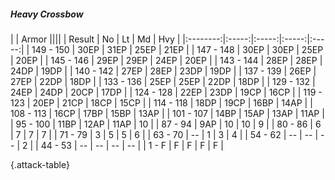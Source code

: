 ##### Heavy Crossbow

|      |   Armor   ||||
|   Result   |   No   |   Lt   |   Md   |   Hvy   |
|:--------:|:-----:|:-----:|:-----:|:-----:|
| 149 - 150 | 30EP | 31EP | 25EP | 21EP |
| 147 - 148 | 30EP | 30EP | 25EP | 20EP |
| 145 - 146 | 29EP | 29EP | 24EP | 20EP |
| 143 - 144 | 28EP | 28EP | 24DP | 19DP |
| 140 - 142 | 27EP | 28EP | 23DP | 19DP |
| 137 - 139 | 26EP | 27EP | 22DP | 18DP |
| 133 - 136 | 25EP | 25EP | 22DP | 18DP |
| 129 - 132 | 24EP | 24DP | 20CP | 17DP |
| 124 - 128 | 22EP | 23DP | 19CP | 16CP |
| 119 - 123 | 20EP | 21CP | 18CP | 15CP |
| 114 - 118 | 18DP | 19CP | 16BP | 14AP |
| 108 - 113 | 16CP | 17BP | 15BP | 13AP |
| 101 - 107 | 14BP | 15AP | 13AP | 11AP |
| 95 - 100 | 11BP | 12AP | 11AP | 10 |
| 87 - 94 | 9AP | 10 | 10 | 9 |
| 80 - 86 | 6 | 7 | 7 | 7 |
| 71 - 79 | 3 | 5 | 5 | 6 |
| 63 - 70 | --  | 1 | 3 | 4 |
| 54 - 62 | --  | --  | --  | 2 |
| 44 - 53 | --  | --  | --  | --  |
| 1 - F | F | F | F | F |

{.attack-table}
